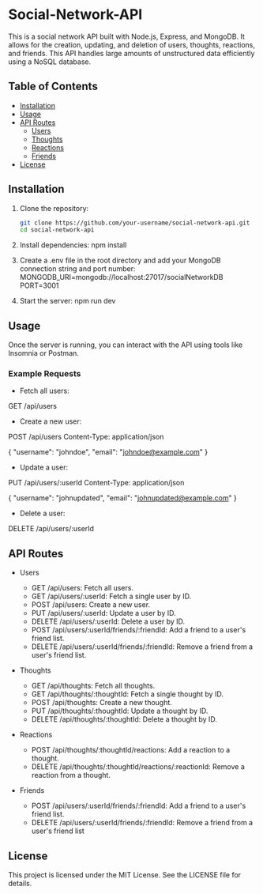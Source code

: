 # Social-Network-API

This is a social network API built with Node.js, Express, and MongoDB. It allows for the creation, updating, and deletion of users, thoughts, reactions, and friends. This API handles large amounts of unstructured data efficiently using a NoSQL database.

## Table of Contents
- [Installation](#installation)
- [Usage](#usage)
- [API Routes](#api-routes)
  - [Users](#users)
  - [Thoughts](#thoughts)
  - [Reactions](#reactions)
  - [Friends](#friends)
- [License](#license)

## Installation

1. Clone the repository:
   ```sh
   git clone https://github.com/your-username/social-network-api.git
   cd social-network-api

2. Install dependencies:
   npm install

3. Create a .env file in the root directory and add your MongoDB connection string and port number:
   MONGODB_URI=mongodb://localhost:27017/socialNetworkDB
   PORT=3001

4. Start the server:
   npm run dev

## Usage
Once the server is running, you can interact with the API using tools like Insomnia or Postman.

### Example Requests
- Fetch all users:

GET /api/users


- Create a new user:

POST /api/users
Content-Type: application/json

{
  "username": "johndoe",
  "email": "johndoe@example.com"
}


- Update a user:

PUT /api/users/:userId
Content-Type: application/json

{
  "username": "johnupdated",
  "email": "johnupdated@example.com"
}

- Delete a user: 

DELETE /api/users/:userId

## API Routes

- Users
    - GET /api/users: Fetch all users.
    - GET /api/users/:userId: Fetch a single user by ID.
    - POST /api/users: Create a new user.
    - PUT /api/users/:userId: Update a user by ID.
    - DELETE /api/users/:userId: Delete a user by ID.
    - POST /api/users/:userId/friends/:friendId: Add a friend to a user's friend list.
    - DELETE /api/users/:userId/friends/:friendId: Remove a friend from a user's friend list.

- Thoughts
    - GET /api/thoughts: Fetch all thoughts.
    - GET /api/thoughts/:thoughtId: Fetch a single thought by ID.
    - POST /api/thoughts: Create a new thought.
    - PUT /api/thoughts/:thoughtId: Update a thought by ID.
    - DELETE /api/thoughts/:thoughtId: Delete a thought by ID.

- Reactions
    - POST /api/thoughts/:thoughtId/reactions: Add a reaction to a thought.
    - DELETE /api/thoughts/:thoughtId/reactions/:reactionId: Remove a reaction from a thought.

- Friends
    - POST /api/users/:userId/friends/:friendId: Add a friend to a user's friend list.
    - DELETE /api/users/:userId/friends/:friendId: Remove a friend from a user's friend list

## License
This project is licensed under the MIT License. See the LICENSE file for details.


